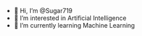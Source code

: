- 👋 Hi, I’m @Sugar719
- 👀 I’m interested in Artificial Intelligence
- 🌱 I’m currently learning Machine Learning
